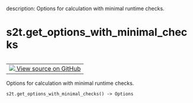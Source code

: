 description: Options for calculation with minimal runtime checks.

<div itemscope itemtype="http://developers.google.com/ReferenceObject">
<meta itemprop="name" content="s2t.get_options_with_minimal_checks" />
<meta itemprop="path" content="Stable" />
</div>

# s2t.get_options_with_minimal_checks

<!-- Insert buttons and diff -->

<table class="tfo-notebook-buttons tfo-api nocontent" align="left">
<td>
  <a target="_blank" href="https://github.com/google/struct2tensor/blob/master/struct2tensor/calculate_options.py#L51-L53">
    <img src="https://www.tensorflow.org/images/GitHub-Mark-32px.png" />
    View source on GitHub
  </a>
</td>
</table>



Options for calculation with minimal runtime checks.

<pre class="devsite-click-to-copy prettyprint lang-py tfo-signature-link">
<code>s2t.get_options_with_minimal_checks() -> Options
</code></pre>



<!-- Placeholder for "Used in" -->
